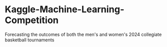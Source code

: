 # Kaggle-Machine-Learning-Competition
Forecasting the outcomes of both the men's and women's 2024 collegiate basketball tournaments
